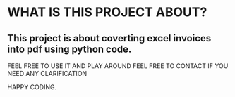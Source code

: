 # WHAT IS THIS PROJECT ABOUT?

## This project is about coverting excel invoices into pdf using python code. 

FEEL FREE TO USE IT AND PLAY AROUND
FEEL FREE TO CONTACT IF YOU NEED ANY CLARIFICATION

HAPPY CODING.